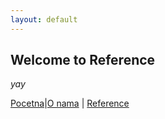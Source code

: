 ```yaml
---
layout: default
---
```


## Welcome to Reference

_yay_

[Pocetna](./index.md)|[O nama](./o-nama) | [Reference](#)
